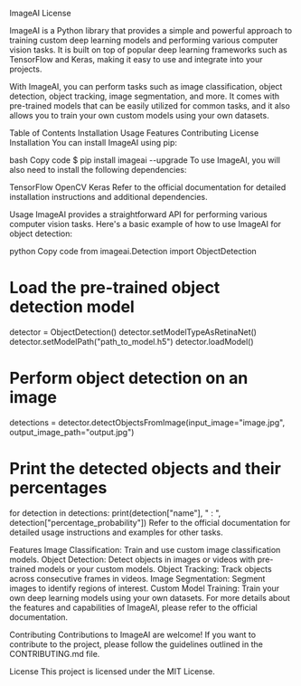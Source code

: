 ImageAI
License

ImageAI is a Python library that provides a simple and powerful approach to training custom deep learning models and performing various computer vision tasks. It is built on top of popular deep learning frameworks such as TensorFlow and Keras, making it easy to use and integrate into your projects.

With ImageAI, you can perform tasks such as image classification, object detection, object tracking, image segmentation, and more. It comes with pre-trained models that can be easily utilized for common tasks, and it also allows you to train your own custom models using your own datasets.

Table of Contents
Installation
Usage
Features
Contributing
License
Installation
You can install ImageAI using pip:

bash
Copy code
$ pip install imageai --upgrade
To use ImageAI, you will also need to install the following dependencies:

TensorFlow
OpenCV
Keras
Refer to the official documentation for detailed installation instructions and additional dependencies.

Usage
ImageAI provides a straightforward API for performing various computer vision tasks. Here's a basic example of how to use ImageAI for object detection:

python
Copy code
from imageai.Detection import ObjectDetection

# Load the pre-trained object detection model
detector = ObjectDetection()
detector.setModelTypeAsRetinaNet()
detector.setModelPath("path_to_model.h5")
detector.loadModel()

# Perform object detection on an image
detections = detector.detectObjectsFromImage(input_image="image.jpg", output_image_path="output.jpg")

# Print the detected objects and their percentages
for detection in detections:
    print(detection["name"], " : ", detection["percentage_probability"])
Refer to the official documentation for detailed usage instructions and examples for other tasks.

Features
Image Classification: Train and use custom image classification models.
Object Detection: Detect objects in images or videos with pre-trained models or your custom models.
Object Tracking: Track objects across consecutive frames in videos.
Image Segmentation: Segment images to identify regions of interest.
Custom Model Training: Train your own deep learning models using your own datasets.
For more details about the features and capabilities of ImageAI, please refer to the official documentation.

Contributing
Contributions to ImageAI are welcome! If you want to contribute to the project, please follow the guidelines outlined in the CONTRIBUTING.md file.

License
This project is licensed under the MIT License.

